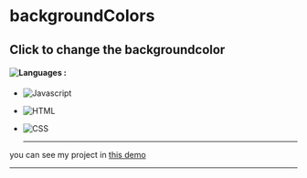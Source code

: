 # backgroundColors
## Click to change the backgroundcolor
#### ![Languages](https://img.shields.io/github/languages/count/zeynab-jalalian/backgroundColors) :
 - ![Javascript](https://img.shields.io/badge/javascript-yellow)
 - ![HTML](https://img.shields.io/badge/Html-orange)
 - ![CSS](https://img.shields.io/badge/Css-blue)
   
   ---
 you can see my project in [this demo](https://zeynab-jalalian.github.io/BackgroundColors/)
  ___
